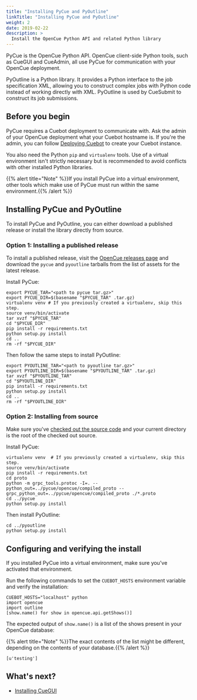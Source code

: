 ```yaml
---
title: "Installing PyCue and PyOutline"
linkTitle: "Installing PyCue and PyOutline"
weight: 2
date: 2019-02-22
description: >
  Install the OpenCue Python API and related Python library
---
```


PyCue is the OpenCue Python API. OpenCue client-side Python tools, such as
CueGUI and CueAdmin, all use PyCue for communication with your OpenCue
deployment.

PyOutline is a Python library. It provides a Python interface to the job
specification XML, allowing you to construct complex jobs with Python code
instead of working directly with XML. PyOutline is used by CueSubmit to
construct its job submissions.

## Before you begin

PyCue requires a Cuebot deployment to communicate with. Ask the admin of your
OpenCue deployment what your Cuebot hostname is. If you're the admin, you can
follow [Deploying Cuebot](/docs/getting-started/deploying-cuebot) to create
your Cuebot instance.

You also need the Python `pip` and `virtualenv` tools. Use of a virtual
environment isn't strictly necessary but is recommended to avoid conflicts with
other installed Python libraries.

{{% alert title="Note" %}}If you install PyCue into a virtual environment,
other tools which make use of PyCue must run within the same
environment.{{% /alert %}}

## Installing PyCue and PyOutline

To install PyCue and PyOutline, you can either download a published release or
install the library directly from source.

### Option 1: Installing a published release

To install a published release, visit the
[OpenCue releases page](https://github.com/imageworks/OpenCue/releases) and
download the `pycue` and `pyoutline` tarballs from the list of assets for the
latest release.

Install PyCue:

```shell
export PYCUE_TAR="<path to pycue tar.gz>"
export PYCUE_DIR=$(basename "$PYCUE_TAR" .tar.gz)
virtualenv venv # If you previously created a virtualenv, skip this step.
source venv/bin/activate
tar xvzf "$PYCUE_TAR"
cd "$PYCUE_DIR"
pip install -r requirements.txt
python setup.py install
cd ..
rm -rf "$PYCUE_DIR"
```

Then follow the same steps to install PyOutline:

```shell
export PYOUTLINE_TAR="<path to pyoutline tar.gz>"
export PYOUTLINE_DIR=$(basename "$PYOUTLINE_TAR" .tar.gz)
tar xvzf "$PYOUTLINE_TAR"
cd "$PYOUTLINE_DIR"
pip install -r requirements.txt
python setup.py install
cd ..
rm -rf "$PYOUTLINE_DIR"
```

### Option 2: Installing from source

Make sure you've
[checked out the source code](/docs/getting-started/checking-out-the-source-code)
and your current directory is the root of the checked out source.

Install PyCue:

```shell
virtualenv venv  # If you previously created a virtualenv, skip this step.
source venv/bin/activate
pip install -r requirements.txt
cd proto
python -m grpc_tools.protoc -I=. --python_out=../pycue/opencue/compiled_proto --grpc_python_out=../pycue/opencue/compiled_proto ./*.proto
cd ../pycue
python setup.py install
```

Then install PyOutline:

```shell
cd ../pyoutline
python setup.py install
```

## Configuring and verifying the install

If you installed PyCue into a virtual environment, make sure you've activated
that environment.

Run the following commands to set the `CUEBOT_HOSTS` environment variable and
verify the installation:

```shell
CUEBOT_HOSTS="localhost" python
import opencue
import outline
[show.name() for show in opencue.api.getShows()]
```

The expected output of `show.name()` is a list of the shows present in your
OpenCue database:

{{% alert title="Note" %}}The exact contents of the list might be different,
depending on the contents of your database.{{% /alert %}}

```
[u'testing']
```

## What's next?

*   [Installing CueGUI](/docs/getting-started/installing-cuegui)
